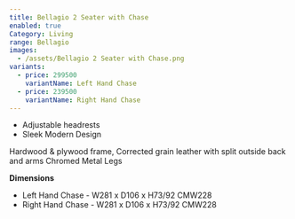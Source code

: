 ```yaml
---
title: Bellagio 2 Seater with Chase
enabled: true
Category: Living
range: Bellagio
images:
  - /assets/Bellagio 2 Seater with Chase.png
variants:
  - price: 299500
    variantName: Left Hand Chase
  - price: 239500
    variantName: Right Hand Chase
---
```


- Adjustable headrests
- Sleek Modern Design

Hardwood & plywood frame, Corrected grain leather with split outside back and arms
Chromed Metal Legs

**Dimensions**

- Left Hand Chase - W281 x D106 x H73/92 CMW228
- Right Hand Chase - W281 x D106 x H73/92 CMW228
